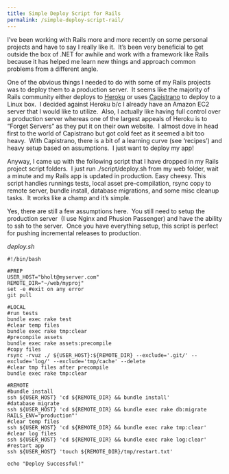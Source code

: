 ```yaml
---
title: Simple Deploy Script for Rails
permalink: /simple-deploy-script-rail/
---
```


I&#8217;ve been working with Rails more and more recently on some personal projects and have to say I really like it.  It&#8217;s been very beneficial to get outside the box of .NET for awhile and work with a framework like Rails because it has helped me learn new things and approach common problems from a different angle.

One of the obvious things I needed to do with some of my Rails projects was to deploy them to a production server.  It seems like the majority of Rails community either deploys to <a href="https://www.heroku.com/" target="_blank">Heroku</a> or uses <a href="https://github.com/capistrano/capistrano" target="_blank">Capistrano</a> to deploy to a Linux box.  I decided against Heroku b/c I already have an Amazon EC2 server that I would like to utilize.  Also, I actually like having full control over a production server whereas one of the largest appeals of Heroku is to &#8220;Forget Servers&#8221; as they put it on their own website.  I almost dove in head first to the world of Capistrano but got cold feet as it seemed a bit too heavy.  With Capistrano, there is a bit of a learning curve (see &#8216;recipes&#8217;) and heavy setup based on assumptions.  I just want to deploy my app!

Anyway, I came up with the following script that I have dropped in my Rails project script folders.  I just run ./script/deploy.sh from my web folder, wait a minute and my Rails app is updated in production. Easy cheesy. This script handles runnings tests, local asset pre-compilation, rsync copy to remote server, bundle install, database migrations, and some misc cleanup tasks.  It works like a champ and it&#8217;s simple.

Yes, there are still a few assumptions here.  You still need to setup the production server  (I use Nginx and Phusion Passenger) and have the ability to ssh to the server.  Once you have everything setup, this script is perfect for pushing incremental releases to production.

_deploy.sh_

```shell
#!/bin/bash

#PREP
USER_HOST="bholt@myserver.com"
REMOTE_DIR="~/web/myproj"
set -e #exit on any error
git pull

#LOCAL
#run tests
bundle exec rake test
#clear temp files
bundle exec rake tmp:clear
#precompile assets
bundle exec rake assets:precompile
#copy files
rsync -rvuz ./ ${USER_HOST}:${REMOTE_DIR} --exclude='.git/' --exclude='log/' --exclude='tmp/cache' --delete
#clear tmp files after precompile
bundle exec rake tmp:clear

#REMOTE
#bundle install
ssh ${USER_HOST} 'cd ${REMOTE_DIR} && bundle install'
#database migrate
ssh ${USER_HOST} 'cd ${REMOTE_DIR} && bundle exec rake db:migrate RAILS_ENV="production"'
#clear temp files
ssh ${USER_HOST} 'cd ${REMOTE_DIR} && bundle exec rake tmp:clear'
#clear log files
ssh ${USER_HOST} 'cd ${REMOTE_DIR} && bundle exec rake log:clear'
#restart app
ssh ${USER_HOST} 'touch ${REMOTE_DIR}/tmp/restart.txt'

echo "Deploy Successful!"
```
